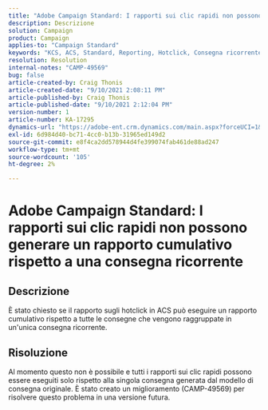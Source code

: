 ```yaml
---
title: "Adobe Campaign Standard: I rapporti sui clic rapidi non possono generare un rapporto cumulativo rispetto a una consegna ricorrente"
description: Descrizione
solution: Campaign
product: Campaign
applies-to: "Campaign Standard"
keywords: "KCS, ACS, Standard, Reporting, Hotclick, Consegna ricorrente"
resolution: Resolution
internal-notes: "CAMP-49569"
bug: false
article-created-by: Craig Thonis
article-created-date: "9/10/2021 2:08:11 PM"
article-published-by: Craig Thonis
article-published-date: "9/10/2021 2:12:04 PM"
version-number: 1
article-number: KA-17295
dynamics-url: "https://adobe-ent.crm.dynamics.com/main.aspx?forceUCI=1&pagetype=entityrecord&etn=knowledgearticle&id=14217383-4012-ec11-b6e6-000d3a597bfc"
exl-id: 6d984d40-bc71-4cc0-b13b-31965ed149d2
source-git-commit: e8f4ca2dd578944d4fe399074fab461de88ad247
workflow-type: tm+mt
source-wordcount: '105'
ht-degree: 2%

---
```


# Adobe Campaign Standard: I rapporti sui clic rapidi non possono generare un rapporto cumulativo rispetto a una consegna ricorrente

## Descrizione


È stato chiesto se il rapporto sugli hotclick in ACS può eseguire un rapporto cumulativo rispetto a tutte le consegne che vengono raggruppate in un&#39;unica consegna ricorrente.


## Risoluzione


Al momento questo non è possibile e tutti i rapporti sui clic rapidi possono essere eseguiti solo rispetto alla singola consegna generata dal modello di consegna originale. È stato creato un miglioramento (CAMP-49569) per risolvere questo problema in una versione futura.

